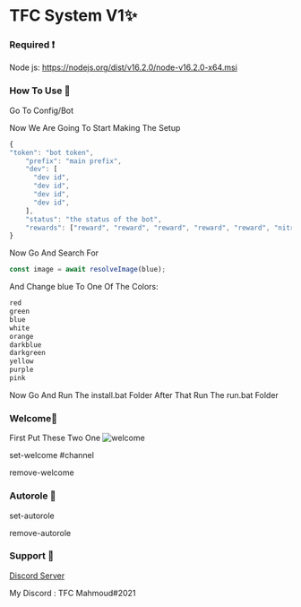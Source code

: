 # TFC System V1✨
### Required ❗
Node js: https://nodejs.org/dist/v16.2.0/node-v16.2.0-x64.msi

### How To Use 🤖
Go To Config/Bot

Now We Are Going To Start Making The Setup

```js
{
"token": "bot token",
    "prefix": "main prefix",
    "dev": [
      "dev id",
      "dev id",
      "dev id",
      "dev id",
    ],
    "status": "the status of the bot",
    "rewards": ["reward", "reward", "reward", "reward", "reward", "nitro"]
}
```

Now Go And Search For
```js
const image = await resolveImage(blue);
```
And Change blue To One Of The Colors:
```js
red 
green 
blue
white 
orange
darkblue
darkgreen
yellow
purple
pink
```

Now Go And Run The install.bat Folder
After That Run The run.bat Folder

### Welcome👋
First Put These Two One
<img src="https://cdn.discordapp.com/attachments/843871271133642752/846303351863640064/unknown.png" alt="welcome"/>

set-welcome #channel

remove-welcome

### Autorole 🥪
set-autorole

remove-autorole

### Support 🧰

[Discord Server](https://discord.gg/pRQ77qB2bB)

My Discord : TFC Mahmoud#2021
